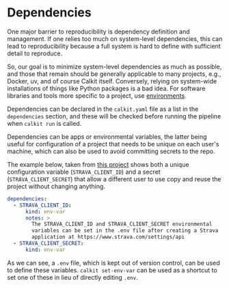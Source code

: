 # Dependencies

One major barrier to reproducibility is dependency definition and management.
If one relies too much on system-level dependencies,
this can lead to reproducibility because a full system is hard to
define with sufficient detail to reproduce.

So, our goal is to minimize system-level dependencies as much as possible,
and those that remain should be generally applicable to many projects,
e.g., Docker, uv, and of course Calkit itself.
Conversely, relying on system-wide installations of things like
Python packages is a bad idea.
For software libraries and tools more specific to a project,
use [environments](environments.md).

Dependencies can be declared in the `calkit.yaml` file
as a list in the `dependencies` section,
and these will be checked before running the pipeline when
`calkit run` is called.

Dependencies can be apps or environmental variables,
the latter being useful for configuration of a project that needs to be
unique on each user's machine,
which can also be used to avoid committing secrets to the repo.

The example below, taken from
[this project](https://github.com/petebachant/strava-analysis)
shows both a unique configuration variable (`STRAVA_CLIENT_ID`)
and a secret (`STRAVA_CLIENT_SECRET`)
that allow a different user to use copy and reuse the project without
changing anything.

```yaml
dependencies:
  - STRAVA_CLIENT_ID:
      kind: env-var
      notes: >
        The STRAVA_CLIENT_ID and STRAVA_CLIENT_SECRET environmental
        variables can be set in the .env file after creating a Strava
        application at https://www.strava.com/settings/api
  - STRAVA_CLIENT_SECRET:
      kind: env-var
```

As we can see, a `.env` file, which is kept out of version control,
can be used to define these variables.
`calkit set-env-var` can be used as a shortcut to set one of these
in lieu of directly editing `.env`.
